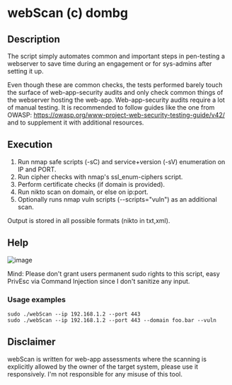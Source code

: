# webScan (c) dombg

## Description

The script simply automates common and important steps in pen-testing a webserver to save time during an engagement or for sys-admins after setting it up. 

Even though these are common checks, the tests performed barely touch the surface of web-app-security audits and only check common things of the webserver hosting the web-app. Web-app-security audits require a lot of manual testing. It is recommended to follow guides like the one from OWASP: https://owasp.org/www-project-web-security-testing-guide/v42/ and to supplement it with additional resources.

## Execution

1. Run nmap safe scripts (-sC) and service+version (-sV) enumeration on IP and PORT.
2. Run cipher checks with nmap's ssl_enum-ciphers script.
3. Perform certificate checks (if domain is provided).
4. Run nikto scan on domain, or else on ip:port. 
5. Optionally runs nmap vuln scripts (--scripts="vuln") as an additional scan.

Output is stored in all possible formats (nikto in txt,xml).

## Help
![image](https://user-images.githubusercontent.com/7427205/137322622-d964e72e-2673-4a00-90d6-fe19dd6f6c72.png)

Mind: Please don't grant users permanent sudo rights to this script, easy PrivEsc via Command Injection since I don't sanitize any input.

### Usage examples

```
sudo ./webScan --ip 192.168.1.2 --port 443
sudo ./webScan --ip 192.168.1.2 --port 443 --domain foo.bar --vuln
```

## Disclaimer

webScan is written for web-app assessments where the scanning is explicitly allowed by the owner of the target system, please use it responsively. I'm not responsible for any misuse of this tool.
